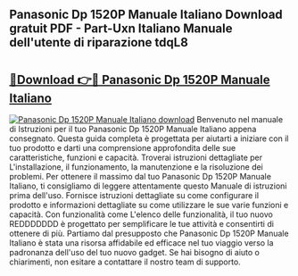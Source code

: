 ## Panasonic Dp 1520P Manuale Italiano Download gratuit PDF - Part-Uxn Italiano Manuale dell'utente di riparazione tdqL8

# <h2><a href="http://dfea089.blite.top/?on=Panasonic+Dp+1520P+Manuale+Italiano">🔗Download 👉🔴 Panasonic Dp 1520P Manuale Italiano</a></h2>

[![Panasonic Dp 1520P Manuale Italiano download](https://i.imgur.com/lujVjoI.png)](http://dfea089.blite.top/?on=Panasonic+Dp+1520P+Manuale+Italiano)
Benvenuto nel manuale di Istruzioni per il tuo Panasonic Dp 1520P Manuale Italiano appena consegnato. Questa guida completa è progettata per aiutarti a iniziare con il tuo prodotto e darti una comprensione approfondita delle sue caratteristiche, funzioni e capacità. Troverai istruzioni dettagliate per L'installazione, il funzionamento, la manutenzione e la risoluzione dei problemi. Per ottenere il massimo dal tuo Panasonic Dp 1520P Manuale Italiano, ti consigliamo di leggere attentamente questo Manuale di istruzioni prima dell'uso. Fornisce istruzioni dettagliate su come configurare il prodotto e informazioni dettagliate su come utilizzare le sue varie funzioni e capacità. Con funzionalità come L'elenco delle funzionalità, il tuo nuovo REDDDDDDD è progettato per semplificare le tue attività e consentirti di ottenere di più. Partiamo dal presupposto che Panasonic Dp 1520P Manuale Italiano è stata una risorsa affidabile ed efficace nel tuo viaggio verso la padronanza dell'uso del tuo nuovo gadget. Se hai bisogno di aiuto o chiarimenti, non esitare a contattare il nostro team di supporto.
